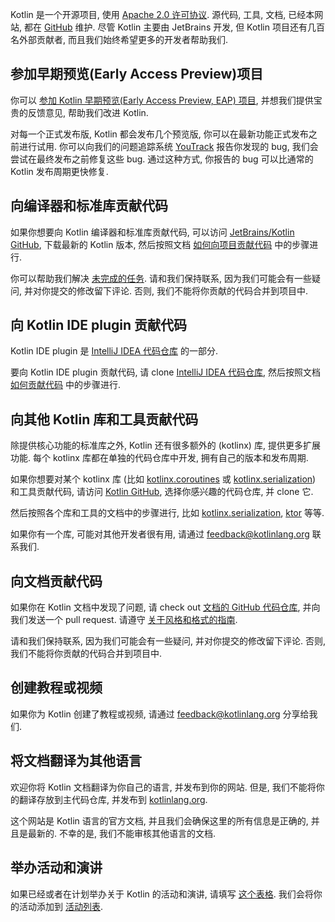[//]: # (title: 为 Kotlin 项目贡献代码)

Kotlin 是一个开源项目, 使用 [Apache 2.0 许可协议](https://github.com/JetBrains/kotlin/blob/master/license/LICENSE.txt).
源代码, 工具, 文档, 已经本网站, 都在 [GitHub](https://github.com/jetbrains/kotlin) 维护.
尽管 Kotlin 主要由 JetBrains 开发, 但 Kotlin 项目还有几百名外部贡献者, 而且我们始终希望更多的开发者帮助我们.

## 参加早期预览(Early Access Preview)项目

你可以 [参加 Kotlin 早期预览(Early Access Preview, EAP) 项目](eap.md), 并想我们提供宝贵的反馈意见, 帮助我们改进 Kotlin.

对每一个正式发布版, Kotlin 都会发布几个预览版, 你可以在最新功能正式发布之前进行试用. 你可以向我们的问题追踪系统 [YouTrack](https://kotl.in/issue) 报告你发现的 bug, 我们会尝试在最终发布之前修复这些 bug. 通过这种方式, 你报告的 bug 可以比通常的 Kotlin 发布周期更快修复.

## 向编译器和标准库贡献代码

如果你想要向 Kotlin 编译器和标准库贡献代码, 可以访问 [JetBrains/Kotlin GitHub](https://github.com/jetbrains/kotlin),
下载最新的 Kotlin 版本,
然后按照文档
[如何向项目贡献代码](https://github.com/JetBrains/kotlin/blob/master/docs/contributing.md)
中的步骤进行.

你可以帮助我们解决 [未完成的任务](https://youtrack.jetbrains.com/issues/KT?q=tag:%20%7BUp%20For%20Grabs%7D%20and%20State:%20Open).
请和我们保持联系, 因为我们可能会有一些疑问, 并对你提交的修改留下评论. 否则, 我们不能将你贡献的代码合并到项目中.

## 向 Kotlin IDE plugin 贡献代码

Kotlin IDE plugin 是 [IntelliJ IDEA 代码仓库](https://github.com/JetBrains/intellij-community/tree/master/plugins/kotlin) 的一部分.

要向 Kotlin IDE plugin 贡献代码, 请 clone [IntelliJ IDEA 代码仓库](https://github.com/JetBrains/intellij-community/),
然后按照文档
[如何贡献代码](https://github.com/JetBrains/intellij-community/blob/master/plugins/kotlin/CONTRIBUTING.md)
中的步骤进行.

## 向其他 Kotlin 库和工具贡献代码

除提供核心功能的标准库之外, Kotlin 还有很多额外的 (kotlinx) 库, 提供更多扩展功能.
每个 kotlinx 库都在单独的代码仓库中开发, 拥有自己的版本和发布周期.

如果你想要对某个 kotlinx 库
(比如 [kotlinx.coroutines](https://github.com/Kotlin/kotlinx.coroutines)
或 [kotlinx.serialization](https://github.com/Kotlin/kotlinx.serialization))
和工具贡献代码, 请访问 [Kotlin GitHub](https://github.com/Kotlin), 选择你感兴趣的代码仓库, 并 clone 它.

然后按照各个库和工具的文档中的步骤进行, 比如
[kotlinx.serialization](https://github.com/Kotlin/kotlinx.serialization/blob/master/CONTRIBUTING.md),
[ktor](https://github.com/ktorio/ktor/blob/master/CONTRIBUTING.md)
等等.

如果你有一个库, 可能对其他开发者很有用, 请通过 <feedback@kotlinlang.org> 联系我们.

## 向文档贡献代码

如果你在 Kotlin 文档中发现了问题,
请 check out [文档的 GitHub 代码仓库](https://github.com/JetBrains/kotlin-web-site/tree/master/docs/topics),
并向我们发送一个 pull request.
请遵守 [关于风格和格式的指南](https://docs.google.com/document/d/1mUuxK4xwzs3jtDGoJ5_zwYLaSEl13g_SuhODdFuh2Dc/edit?usp=sharing).

请和我们保持联系, 因为我们可能会有一些疑问, 并对你提交的修改留下评论.
否则, 我们不能将你贡献的代码合并到项目中.

## 创建教程或视频

如果你为 Kotlin 创建了教程或视频, 请通过 <feedback@kotlinlang.org> 分享给我们.

## 将文档翻译为其他语言

欢迎你将 Kotlin 文档翻译为你自己的语言, 并发布到你的网站.
但是, 我们不能将你的翻译存放到主代码仓库, 并发布到 [kotlinlang.org](https://kotlinlang.org/).

这个网站是 Kotlin 语言的官方文档, 并且我们会确保这里的所有信息是正确的, 并且是最新的.
不幸的是, 我们不能审核其他语言的文档.

## 举办活动和演讲

如果已经或者在计划举办关于 Kotlin 的活动和演讲, 请填写 [这个表格](https://surveys.jetbrains.com/s3/Submit-a-Kotlin-Talk).
我们会将你的活动添加到 [活动列表](https://kotlinlang.org/docs/events.html).
